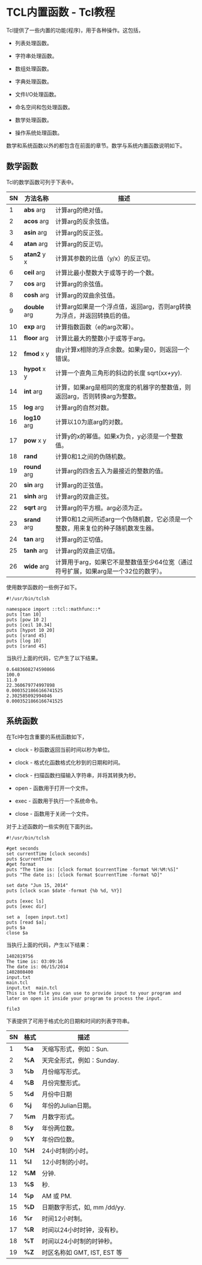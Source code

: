 # TCL内置函数 - Tcl教程

Tcl提供了一些内置的功能(程序)，用于各种操作。这包括，

*   列表处理函数。

*   字符串处理函数。

*   数组处理函数。

*   字典处理函数。

*   文件I/O处理函数。

*   命名空间和包处理函数。

*   数学处理函数。

*   操作系统处理函数。

数学和系统函数以外的都包含在前面的章节。数学与系统内置函数说明如下。

## 数学函数

Tcl的数学函数可列于下表中。

| SN | 方法名称 | 描述 |
| --- | --- | --- |
| 1 | **abs** arg | 计算arg的绝对值。 |
| 2 | **acos** arg | 计算arg的反余弦值。 |
| 3 | **asin** arg | 计算arg的反正弦。 |
| 4 | **atan** arg | 计算arg的反正切。 |
| 5 | **atan2** y x | 计算其参数的比值（y/x）的反正切。 |
| 6 | **ceil** arg | 计算比最小整数大于或等于的一个数。 |
| 7 | **cos** arg | 计算arg的余弦值。 |
| 8 | **cosh** arg | 计算arg的双曲余弦值。 |
| 9 | **double** arg | 计算arg如果是一个浮点值，返回arg，否则arg转换为浮点，并返回转换后的值。 |
| 10 | **exp** arg | 计算指数函数（e的arg次幂）。 |
| 11 | **floor** arg | 计算比最大的整数小于或等于arg。 |
| 12 | **fmod** x y | 由y计算x相除的浮点余数。如果y是0，则返回一个错误。 |
| 13 | **hypot** x y | 计算一个直角三角形的斜边的长度 sqrt(x*x+y*y). |
| 14 | **int** arg | 计算，如果arg是相同的宽度的机器字的整数值，则返回arg，否则转换arg为整数。 |
| 15 | **log** arg | 计算arg的自然对数。 |
| 16 | **log10** arg | 计算以10为底arg的对数。 |
| 17 | **pow** x y | 计算y的x的幂值。如果x为负，y必须是一个整数值。 |
| 18 | **rand** | 计算0和1之间的伪随机数。 |
| 19 | **round** arg | 计算arg的四舍五入为最接近的整数的值。 |
| 20 | **sin** arg | 计算arg的正弦值。 |
| 21 | **sinh** arg | 计算arg的双曲正弦。 |
| 22 | **sqrt** arg | 计算arg的平方根。arg必须为正。 |
| 23 | **srand** arg | 计算0和1之间所述arg一个伪随机数，它必须是一个整数，用来复位的种子随机数发生器。 |
| 24 | **tan** arg | 计算arg的正切值。 |
| 25 | **tanh** arg | 计算arg的双曲正切值。 |
| 26 | **wide** arg | 计算用于arg，如果它不是整数值至少64位宽（通过符号扩展，如果arg是一个32位的数字）。 |

使用数学函数的一些例子如下。

```
#!/usr/bin/tclsh

namespace import ::tcl::mathfunc::*
puts [tan 10]
puts [pow 10 2]
puts [ceil 10.34]
puts [hypot 10 20]
puts [srand 45]
puts [log 10]
puts [srand 45]
```

当执行上面的代码，它产生了以下结果。

```
0.6483608274590866
100.0
11.0
22.360679774997898
0.0003521866166741525
2.302585092994046
0.0003521866166741525

```

## 系统函数

在Tcl中包含重要的系统函数如下，

*   clock - 秒函数返回当前时间以秒为单位。

*   clock - 格式化函数格式化秒到的日期和时间。

*   clock - 扫描函数扫描输入字符串，并将其转换为秒。

*   open - 函数用于打开一个文件。

*   exec - 函数用于执行一个系统命令。

*   close - 函数用于关闭一个文件。

对于上述函数的一些实例在下面列出。

```
#!/usr/bin/tclsh

#get seconds
set currentTime [clock seconds]
puts $currentTime
#get format 
puts "The time is: [clock format $currentTime -format %H:%M:%S]"
puts "The date is: [clock format $currentTime -format %D]"

set date "Jun 15, 2014"
puts [clock scan $date -format {%b %d, %Y}]

puts [exec ls]
puts [exec dir]

set a  [open input.txt]
puts [read $a];
puts $a
close $a
```

当执行上面的代码，产生以下结果：

```
1402819756
The time is: 03:09:16
The date is: 06/15/2014
1402808400
input.txt
main.tcl
input.txt  main.tcl
This is the file you can use to provide input to your program and later on open it inside your program to process the input.

file3

```

下表提供了可用于格式化的日期和时间的列表字符串。

| SN | 格式 | 描述 |
| --- | --- | --- |
| 1 | **%a** | 天缩写形式，例如：Sun. |
| 2 | **%A** | 天完全形式，例如：Sunday. |
| 3 | **%b** | 月份缩写形式。 |
| 4 | **%B** | 月份完整形式。 |
| 5 | **%d** | 月份中日期 |
| 6 | **%j** | 年份的Julian日期。 |
| 7 | **%m** | 月数字形式。 |
| 8 | **%y** | 年份两位数。 |
| 9 | **%Y** | 年份四位数。 |
| 10 | **%H** | 24小时制的小时。 |
| 11 | **%I** | 12小时制的小时。 |
| 12 | **%M** | 分钟. |
| 13 | **%S** | 秒. |
| 14 | **%p** | AM 或 PM. |
| 15 | **%D** | 日期数字形式，如, mm /dd/yy. |
| 16 | **%r** | 时间12小时制。 |
| 17 | **%R** | 时间以24小时时钟，没有秒。 |
| 18 | **%T** | 时间以24小时制的时钟秒。 |
| 19 | **%Z** | 时区名称如 GMT, IST, EST 等 |

 